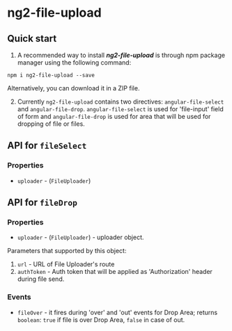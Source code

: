 # ng2-file-upload

## Quick start

1. A recommended way to install ***ng2-file-upload*** is through npm package manager using the following command:

  `npm i ng2-file-upload --save`

  Alternatively, you can download it in a ZIP file.

2. Currently `ng2-file-upload` contains two directives: `angular-file-select` and `angular-file-drop`. `angular-file-select` is used for 'file-input' field of form and `angular-file-drop` is used for area that will be used for dropping of file or files.

## API for `fileSelect`

### Properties

  - `uploader` - (`FileUploader`)

## API for `fileDrop`

### Properties

  - `uploader` - (`FileUploader`) - uploader object.

  Parameters that supported by this object:

  1. `url` - URL of File Uploader's route
  2. `authToken` - Auth token that will be applied as 'Authorization' header during file send.

### Events

  - `fileOver` - it fires during 'over' and 'out' events for Drop Area; returns `boolean`: `true` if file is over Drop Area, `false` in case of out.
